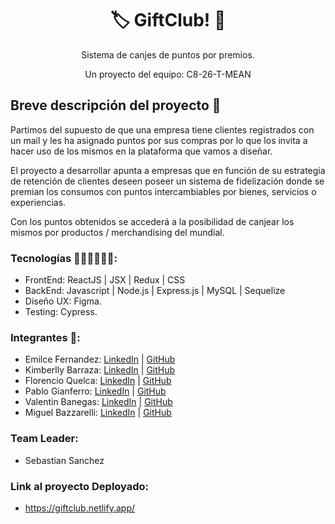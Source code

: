 <h1 align = "center">🏷️ GiftClub! 🎁</h1>
<p align = "center">Sistema de canjes de puntos por premios. </p>
<p align = "center">Un proyecto del equipo:  C8-26-T-MEAN</p>

<h2>Breve descripción del proyecto 📜 </h2>

Partimos del supuesto de que una empresa tiene clientes registrados con un mail y les ha asignado puntos por sus compras por lo que los invita a hacer uso de los mismos en la plataforma que vamos a diseñar.

El proyecto a desarrollar apunta a empresas que en función de su estrategia de retención de clientes deseen poseer un sistema de fidelización donde se premian los consumos con puntos intercambiables por bienes, servicios o experiencias.

Con los puntos obtenidos se accederá a la posibilidad de canjear los mismos por productos / merchandising del mundial.

### Tecnologías 👩🏻‍💻👨🏽‍💻:
* FrontEnd: ReactJS | JSX | Redux | CSS 
* BackEnd: Javascript | Node.js | Express.js | MySQL | Sequelize 
* Diseño UX: Figma.
* Testing: Cypress.

### Integrantes 🚀: 
* Emilce Fernandez: [LinkedIn](https://www.linkedin.com/in/emilcefernandez) | [GitHub](https://github.com/EmilceF)
* Kimberlly Barraza: [LinkedIn](https://pe.linkedin.com/in/kimberllynbarrazat/es) | [GitHub](https://github.com/KNBT)
* Florencio Quelca: [LinkedIn](https://www.linkedin.com/in/florencio-quelca-mamani-8741ba84/) | [GitHub](https://github.com/FlorencioQuelca)
* Pablo Gianferro: [LinkedIn](https://www.linkedin.com/in/pablo-gianferro/) | [GitHub](https://github.com/pgianferro)
* Valentin Banegas: [LinkedIn](https://www.linkedin.com/in/valentin-banegas-27415b218/) | [GitHub](https://github.com/ValenUNPL)
* Miguel Bazzarelli: [LinkedIn](http://linkedin.com/in/miguel-ernesto-bazzarelli-8b5029247) | [GitHub](https://github.com/Migbazz)

### Team Leader:
* Sebastian Sanchez 

### Link al proyecto Deployado:
* https://giftclub.netlify.app/
